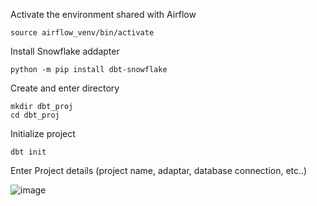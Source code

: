 Activate the environment shared with Airflow
```
source airflow_venv/bin/activate
```


Install Snowflake addapter
```
python -m pip install dbt-snowflake
```

Create and enter directory
```
mkdir dbt_proj
cd dbt_proj
```

Initialize project
```
dbt init
```

Enter Project details (project name, adaptar, database connection, etc..)

![image](https://github.com/user-attachments/assets/689923b7-1a5a-4258-a3ce-2b0c049798cb)
